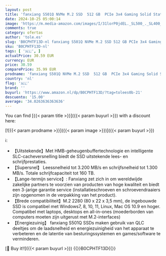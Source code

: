 ```yaml
---
layout: post
title: 'fanxiang S501Q NVMe M.2 SSD  512 GB  PCIe 3x4 Gaming Solid State Drive  3500 MB/s lezen  2500 MB/s schrijven  interne SSD  harde schijf voor gegevensoverdracht'
date: 2024-10-25 05:00:14
image: 'https://m.media-amazon.com/images/I/31lorP0jdEL._SL500_._SL400_.jpg'
comments: true
category: ofertas
author: 'tole.es'
slug: 'B0CPHTF13D-nl fanxiang S501Q NVMe M.2 SSD 512 GB PCIe 3x4 Gaming Solid...'
sku: 'B0CPHTF13D-nl'
tags: [ '🇳🇱', ]
actualPrice: 30.59 EUR
currency: EUR
price: 30.59
comparePrice: 35.99 EUR
prodname: 'fanxiang S501Q NVMe M.2 SSD  512 GB  PCIe 3x4 Gaming Solid State Drive  3500 MB/s lezen  2500 MB/s schrijven  interne SSD  harde schijf voor gegevensoverdracht'
country: 'nl'
flag: '🇳🇱'
brand: ''
buyurl: 'https://www.amazon.nl/dp/B0CPHTF13D/?tag=tolees0b-21'
descuento: '15.00'
average: '34.0263636363636'
---
```


You can find [{{< param title >}}]({{< param buyurl >}}) with a discount here:

[![{{< param prodname >}}]({{< param image >}})]({{< param buyurl >}})

ℹ️:

- 【Uitstekende】Met HMB-geheugenbuffertechnologie en intelligente SLC-cacheversnelling biedt de SSD uitstekende lees- en schrijfprestaties.
- 【Supersnel】 Leessnelheid tot 3.200 MB/s en schrijfsnelheid tot 1.300 MB/s. Totale schrijfcapaciteit tot 160 TB.
- 【Lange-termijn service】: Fanxiang zet zich in om wereldwijde zakelijke partners te voorzien van producten van hoge kwaliteit en biedt een 3-jarige garantie service (installatieschroeven en schroevendraaiers zijn opgenomen in de verpakking van het product).
- 【Brede compatibiliteit】M.2 2280 (80 x 22 x 3,5 mm), de ingebouwde SSD is compatibel met Windows7, 8, 10, 11, Linux, Mac OS 10.9 en hoger. Compatibel met laptops, desktops en all-in-ones (moederborden van computers moeten zijn uitgerust met M.2-interfaces)
- 【Energiezuinig】 fanxiang S501Q SSDs maken gebruik van QLC deeltjes om de laadsnelheid en energiezuinigheid van het apparaat te verbeteren en de latentie van besturingssystemen en games/software te verminderen.

[🛒 Buy it!!]({{< param buyurl >}})
{{<world>}}B0CPHTF13D{{</world>}}
